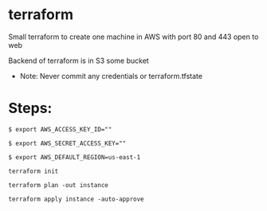 # terraform

Small terraform to create one machine in AWS with port 80 and 443 open to web

Backend of terraform is in S3 some bucket 

* Note: Never commit any credentials or terraform.tfstate

# Steps:

` $ export AWS_ACCESS_KEY_ID="" `

` $ export AWS_SECRET_ACCESS_KEY="" `

` $ export AWS_DEFAULT_REGION=us-east-1 `

` terraform init `

` terraform plan -out instance `

` terraform apply instance -auto-approve `
